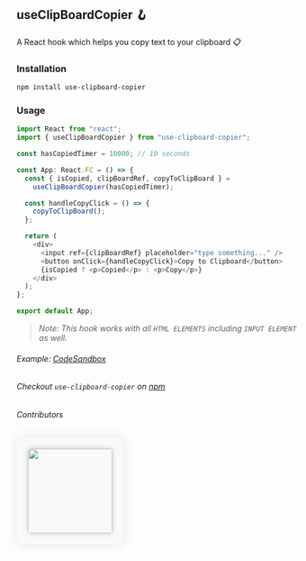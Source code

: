 ## ****useClipBoardCopier 🪝****

A React hook which helps you copy text to your clipboard 📋

### Installation

```bash
npm install use-clipboard-copier
```

### Usage

```typescript
import React from "react";
import { useClipBoardCopier } from "use-clipboard-copier";

const hasCopiedTimer = 10000; // 10 seconds

const App: React.FC = () => {
  const { isCopied, clipBoardRef, copyToClipBoard } =
    useClipBoardCopier(hasCopiedTimer);

  const handleCopyClick = () => {
    copyToClipBoard();
  };

  return (
    <div>
      <input ref={clipBoardRef} placeholder="type something..." />
      <button onClick={handleCopyClick}>Copy to Clipboard</button>
      {isCopied ? <p>Copied</p> : <p>Copy</p>}
    </div>
  );
};

export default App;
```

> *Note: This hook works with all `HTML ELEMENTS` including `INPUT ELEMENT` as well.*

###### *Example: [CodeSandbox](https://codesandbox.io/p/sandbox/use-clipboard-copier-9zfqlg)*

###### *Checkout `use-clipboard-copier` on [npm](https://www.npmjs.com/package/use-clipboard-copier)*

###### *Contributors*

<div style="text-align: center; background-color: #f8f9fa; padding: 20px; border-radius: 10px; box-shadow: 0 0 20px rgba(0, 0, 0, 0.1); display: inline-block;">
  <a href="https://github.com/uuvedant4/use-clipboard-copier/graphs/contributors" style="text-decoration: none;">
    <img src="https://contrib.rocks/image?repo=uuvedant4/use-clipboard-copier" style="width: 150px; height: auto; border-radius: 5px; box-shadow: 0 0 10px rgba(0, 0, 0, 0.2);">
  </a>
</div>

